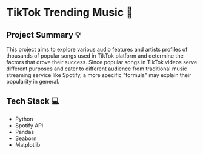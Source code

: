 # TikTok Trending Music :space_invader:
## Project Summary :bulb:

This project aims to explore various audio features and artists profiles of thousands of popular songs used in TikTok platform and determine the factors that drove their success. Since popular songs in TikTok videos serve different purposes and cater to different audience from traditional music streaming service like Spotify, a more specific "formula" may explain their popularity in general.

## Tech Stack :computer:
- Python
- Spotify API
- Pandas
- Seaborn
- Matplotlib
